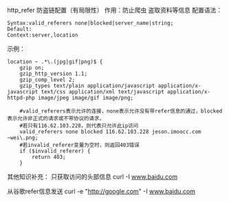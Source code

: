 http_refer 防盗链配置（有局限性）
作用：防止爬虫 盗取资料等信息
配置语法：
```
Syntax:valid_referers none|blocked|server_name|string;
Default:
Context:server,location
```


示例：
```
location ~ .*\.(jpg|gif|png)$ {
    gzip on;
    gzip_http_version 1.1;
    gzip_comp_level 2;
    gzip_types text/plain application/javascript application/x-javascript text/css application/xml text/javascript application/x-httpd-php image/jpeg image/gif image/png;

    #valid_referers表示允许的连接，none表示允许没有带refer信息的通过，blocked表示允许非正式的请求或不带协议的请求，
    #若只有116.62.103.228，则代表只允许此ip访问
    valid_referers none blocked 116.62.103.228 jeson.imoocc.com ~wei\.png;
    #若invalid_referer变量为空时，则返回403错误
    if ($invalid_referer) {
        return 403;
    }
```



其他知识补充：
只获取访问的头部信息
curl -I www.baidu.com


从谷歌refer信息发送
curl -e "http://google.com" -I www.baidu.com
